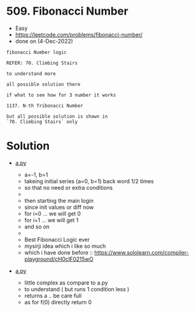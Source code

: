 # 509. Fibonacci Number

- Easy
- https://leetcode.com/problems/fibonacci-number/
- done on (4-Dec-2022)


```
fibonacci Number logic

REFER: 70. Climbing Stairs

to understand more

all possible solution there

```

```
if what to see how for 3 number it works

1137. N-th Tribonacci Number

but all possible solution is shown in
`70. Climbing Stairs` only

```

# Solution

- [a.py](./a.py)
  - a=-1, b=1
  - takeing initial series (a=0, b=1) back word 1/2 times
  - so that no need or extra conditions
  -
  - then starting the main login
  - since init values or diff now
  - for i=0 ... we will get 0
  - for i=1 ... we will get 1
  - and so on
  -
  - Best Fibonacci Logic ever
  - mysirji idea which i like so much
  - which i have done before :: https://www.sololearn.com/compiler-playground/cH0clF0215wO

- [a.py](./a.py)
  - little complex as compare to a.py
  - to understand ( but runs 1 condition less )
  - returns a .. be care full
  - as for f(0) directly return 0

